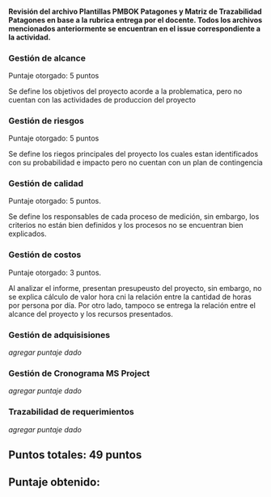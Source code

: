 #### Revisión del archivo Plantillas PMBOK Patagones y Matriz de Trazabilidad Patagones en base a la rubrica entrega por el docente. Todos los archivos mencionados anteriormente se encuentran en el issue correspondiente a la actividad.

### Gestión de alcance

Puntaje otorgado: 5 puntos

Se define los objetivos del proyecto acorde a la problematica, pero no cuentan con las actividades de produccion del proyecto 

### Gestión de riesgos

Puntaje otorgado: 5 puntos 

Se define los riegos principales del proyecto los cuales estan identificados con su probabilidad e impacto pero no cuentan con un plan de contingencia


### Gestión de calidad

Puntaje otorgado: 5 puntos.

Se define los responsables de cada proceso de medición, sin embargo, los criterios no están bien definidos y los procesos no se encuentran bien explicados.

### Gestión de costos

Puntaje otorgado: 3 puntos.

Al analizar el informe, presentan presupeusto del proyecto, sin embargo, no se explica cálculo de valor hora cni la relación entre la cantidad de horas por persona por día. Por otro lado, tampoco se entrega la relación entre el alcance del proyecto y los recursos presentados.

### Gestión de adquisisiones

_agregar puntaje dado_

### Gestión de Cronograma MS Project

_agregar puntaje dado_

### Trazabilidad de requerimientos

_agregar puntaje dado_

## Puntos totales: 49 puntos

## Puntaje obtenido: 
